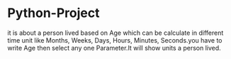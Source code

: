 # Python-Project
it is about a person lived based on Age which can be calculate in different time unit like Months, Weeks, Days, Hours, Minutes, Seconds.you have to write Age then select any one Parameter.It will show units a person lived.
